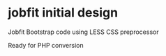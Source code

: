 # jobfit initial design
Jobfit Bootstrap code using LESS CSS preprocessor

Ready for PHP conversion



